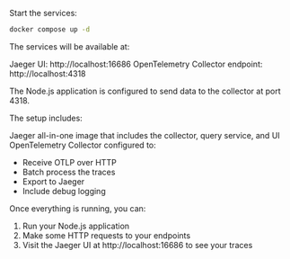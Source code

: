 Start the services:
```bash
docker compose up -d
```

The services will be available at:

Jaeger UI: http://localhost:16686
OpenTelemetry Collector endpoint: http://localhost:4318

The Node.js application is configured to send data to the collector at port 4318.

The setup includes:

Jaeger all-in-one image that includes the collector, query service, and UI OpenTelemetry Collector configured to:

- Receive OTLP over HTTP
- Batch process the traces
- Export to Jaeger
- Include debug logging

Once everything is running, you can:

1. Run your Node.js application
2. Make some HTTP requests to your endpoints
3. Visit the Jaeger UI at http://localhost:16686 to see your traces
